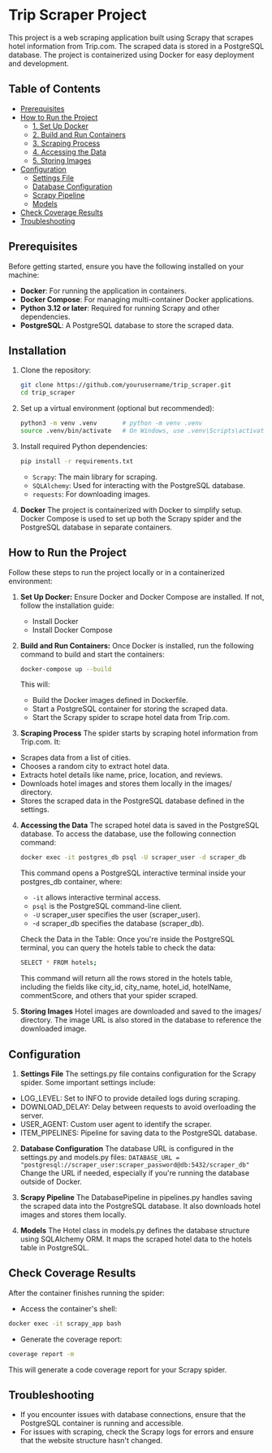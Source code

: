 # Trip Scraper Project

This project is a web scraping application built using Scrapy that scrapes hotel information from Trip.com. The scraped data is stored in a PostgreSQL database. The project is containerized using Docker for easy deployment and development.


## Table of Contents

- [Prerequisites](#prerequisites)
- [How to Run the Project](#how-to-run-the-project)
  - [1. Set Up Docker](#1-set-up-docker)
  - [2. Build and Run Containers](#2-build-and-run-containers)
  - [3. Scraping Process](#3-scraping-process)
  - [4. Accessing the Data](#4-accessing-the-data)
  - [5. Storing Images](#5-storing-images)
- [Configuration](#configuration)
  - [Settings File](#settings-file)
  - [Database Configuration](#database-configuration)
  - [Scrapy Pipeline](#scrapy-pipeline)
  - [Models](#models)
- [Check Coverage Results](#check-coverage-results)
- [Troubleshooting](#troubleshooting)


## Prerequisites

Before getting started, ensure you have the following installed on your machine:

- **Docker**: For running the application in containers.
- **Docker Compose**: For managing multi-container Docker applications.
- **Python 3.12 or later**: Required for running Scrapy and other dependencies.
- **PostgreSQL**: A PostgreSQL database to store the scraped data.


## Installation

1. Clone the repository:

   ```bash
   git clone https://github.com/yourusername/trip_scraper.git
   cd trip_scraper
   ```
2. Set up a virtual environment (optional but recommended):

    ```bash 
    python3 -m venv .venv       # python -m venv .venv
    source .venv/bin/activate   # On Windows, use .venv\Scripts\activate
    ```
3. Install required Python dependencies:

    ```bash
    pip install -r requirements.txt
    ```
    - `Scrapy`: The main library for scraping.
    - `SQLAlchemy`: Used for interacting with the PostgreSQL database.
    - `requests`: For downloading images.

4. **Docker**
The project is containerized with Docker to simplify setup. Docker Compose is used to set up both the Scrapy spider and the PostgreSQL database in separate containers.
## How to Run the Project
Follow these steps to run the project locally or in a containerized environment:
1. **Set Up Docker:**
    Ensure Docker and Docker Compose are installed. If not, follow the installation guide:
    - Install Docker
    - Install Docker Compose

2. **Build and Run Containers:**
    Once Docker is installed, run the following command to build and start the containers:
    ```bash
    docker-compose up --build
    ```
    This will:
    - Build the Docker images defined in Dockerfile.
    - Start a PostgreSQL container for storing the scraped data.
    - Start the Scrapy spider to scrape hotel data from Trip.com.

3. **Scraping Process**
The spider starts by scraping hotel information from Trip.com. It:

- Scrapes data from a list of cities.
- Chooses a random city to extract hotel data.
- Extracts hotel details like name, price, location, and reviews.
- Downloads hotel images and stores them locally in the images/ directory.
- Stores the scraped data in the PostgreSQL database defined in the settings.
4. **Accessing the Data** 
The scraped hotel data is saved in the PostgreSQL database. To access the database, use the following connection command:
    ```bash
    docker exec -it postgres_db psql -U scraper_user -d scraper_db
    ```
    This command opens a PostgreSQL interactive terminal inside your postgres_db container, where:
    - `-it` allows interactive terminal access.
    - `psql` is the PostgreSQL command-line client.
    - `-U` scraper_user specifies the user (scraper_user).
    - -`d` scraper_db specifies the database (scraper_db).

    Check the Data in the Table:
    Once you're inside the PostgreSQL terminal, you can query the hotels table to check the data:
    ```bash
    SELECT * FROM hotels;
    ```
    This command will return all the rows stored in the hotels table, including the fields like city_id, city_name, hotel_id, hotelName, commentScore, and others that your spider scraped.
5. **Storing Images**
Hotel images are downloaded and saved to the images/ directory. The image URL is also stored in the database to reference the downloaded image.

## Configuration
1. **Settings File**
The settings.py file contains configuration for the Scrapy spider. Some important settings include:
- LOG_LEVEL: Set to INFO to provide detailed logs during scraping.
- DOWNLOAD_DELAY: Delay between requests to avoid overloading the server.
- USER_AGENT: Custom user agent to identify the scraper.
- ITEM_PIPELINES: Pipeline for saving data to the PostgreSQL database.
2. **Database Configuration**
    The database URL is configured in the settings.py and models.py files:
``` DATABASE_URL = "postgresql://scraper_user:scraper_password@db:5432/scraper_db" ```
Change the URL if needed, especially if you're running the database outside of Docker.

3. **Scrapy Pipeline**
The DatabasePipeline in pipelines.py handles saving the scraped data into the PostgreSQL database. It also downloads hotel images and stores them locally.

4. **Models**
The Hotel class in models.py defines the database structure using SQLAlchemy ORM. It maps the scraped hotel data to the hotels table in PostgreSQL.


## Check Coverage Results
After the container finishes running the spider:
- Access the container's shell:
```bash
docker exec -it scrapy_app bash
```
- Generate the coverage report:
```bash
coverage report -m
```
This will generate a code coverage report for your Scrapy spider.

## Troubleshooting
- If you encounter issues with database connections, ensure that the PostgreSQL container is running and accessible.
- For issues with scraping, check the Scrapy logs for errors and ensure that the website structure hasn't changed.